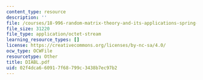 ```yaml
---
content_type: resource
description: ''
file: /courses/18-996-random-matrix-theory-and-its-applications-spring-2004/02f4dca660917f68799c3438b7ec97b2_diabl.pdf
file_size: 31220
file_type: application/octet-stream
learning_resource_types: []
license: https://creativecommons.org/licenses/by-nc-sa/4.0/
ocw_type: OCWFile
resourcetype: Other
title: DIABL.pdf
uid: 02f4dca6-6091-7f68-799c-3438b7ec97b2
---
```

